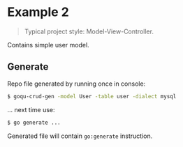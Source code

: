 # Example 2

> Typical project style: Model-View-Controller.

Contains simple user model.

## Generate

Repo file generated by running once in console:

```bash
$ goqu-crud-gen -model User -table user -dialect mysql 
```

... next time use:

```bash
$ go generate ...
```

Generated file will contain `go:generate` instruction.